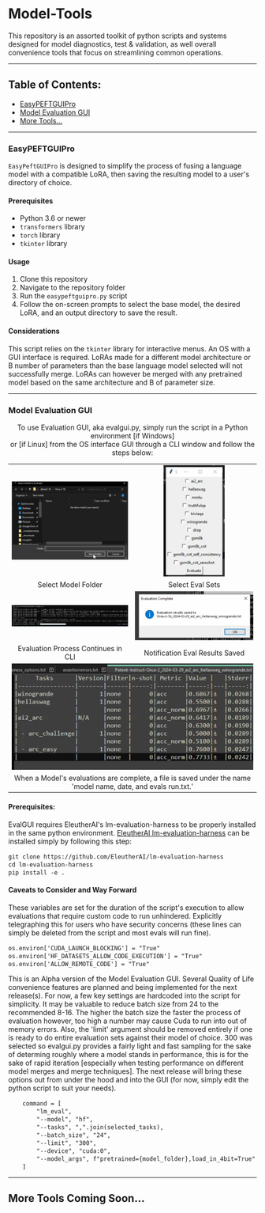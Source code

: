 # Model-Tools

This repository is an assorted toolkit of python scripts and systems designed for model diagnostics, test & validation, as well overall convenience tools that focus on streamlining common operations.

---

## Table of Contents:
- [EasyPEFTGUIPro](#easypeftguipro)
- [Model Evaluation GUI](#model-evaluation-gui)
- [More Tools...](#more-tools)

---

### EasyPEFTGUIPro

`EasyPeftGUIPro` is designed to simplify the process of fusing a language model with a compatible LoRA, then saving the resulting model to a user's directory of choice.

#### Prerequisites

- Python 3.6 or newer
- `transformers` library
- `torch` library
- `tkinter` library

#### Usage

1. Clone this repository
2. Navigate to the repository folder
3. Run the `easypeftguipro.py` script
4. Follow the on-screen prompts to select the base model, the desired LoRA, and an output directory to save the result.

#### Considerations

This script relies on the `tkinter` library for interactive menus. An OS with a GUI interface is required.
LoRAs made for a different model architecture or B number of parameters than the base language model selected will not successfully merge.
LoRAs can however be merged with any pretrained model based on the same architecture and B of parameter size.

---

### Model Evaluation GUI

<p align="center">
To use Evaluation GUI, aka evalgui.py, simply run the script in a Python environment [if Windows]<BR>
or [if Linux] from the OS interface GUI through a CLI window and follow the steps below:
</p>

<table align="center">
  <tr>
    <td align="center"><img src="media/evalgui/1_modelselect.png" width="300"/></td>
    <td align="center"><img src="media/evalgui/2_evalselect.png" height="225"/></td>
  </tr>
  <tr>
    <td align="center">Select Model Folder</td>
    <td align="center">Select Eval Sets</td>
  </tr>
  <tr>
    <td align="center"><img src="media/evalgui/3_evalprocess.png" width="300"/></td>
    <td align="center"><img src="media/evalgui/4_evalnotification.png" width="300"/></td>
  </tr>
  <tr>
    <td align="center">Evaluation Process Continues in CLI</td>
    <td align="center">Notification Eval Results Saved</td>
  </tr>
  <tr>
    <td colspan="2" align="center"><img src="media/evalgui/5_evalresults.png" width="600"/></td>
  </tr>
  <tr>
    <td colspan="2" align="center">When a Model's evaluations are complete, a file is saved under the name 'model name, date, and evals run.txt.'</td>
  </tr>
</table>

<p align="center">
</p>

#### Prerequisites:
EvalGUI requires EleutherAI's lm-evaluation-harness to be properly installed in the same python environment.
[EleutherAI lm-evaluation-harness](https://github.com/EleutherAI/lm-evaluation-harness)
can be installed simply by following this step:
```
git clone https://github.com/EleutherAI/lm-evaluation-harness
cd lm-evaluation-harness
pip install -e .
```
#### Caveats to Consider and Way Forward
These variables are set for the duration of the script's execution to allow evaluations that require custom code to run unhindered.
Explicitly telegraphing this for users who have security concerns (these lines can simply be deleted from the script and most evals will run fine).
```
os.environ['CUDA_LAUNCH_BLOCKING'] = "True"
os.environ['HF_DATASETS_ALLOW_CODE_EXECUTION'] = "True"
os.environ['ALLOW_REMOTE_CODE'] = "True"
```
This is an Alpha version of the Model Evaluation GUI. Several Quality of Life convenience features are planned and being implemented for the next release(s).
For now, a few key settings are hardcoded into the script for simplicity. It may be valuable to reduce batch size from 24 to the recommended 8-16. The higher the
batch size the faster the process of evaluation however, too high a number may cause Cuda to run into out of memory errors. Also, the 'limit' argument should be
removed entirely if one is ready to do entire evaluation sets against their model of choice. 300 was selected so evalgui.py provides a fairly light and fast sampling
for the sake of determing roughly where a model stands in performance, this is for the sake of rapid iteration [especially when testing performance on different model
merges and merge techniques]. The next release will bring these options out from under the hood and into the GUI (for now, simply edit the python script to suit your needs).

```
    command = [
        "lm_eval",
        "--model", "hf",
        "--tasks", ",".join(selected_tasks),
        "--batch_size", "24",
        "--limit", "300",
        "--device", "cuda:0",
        "--model_args", f"pretrained={model_folder},load_in_4bit=True"
    ]
```


---

## More Tools Coming Soon...
<!-- Future sections for additional tools will go here -->
